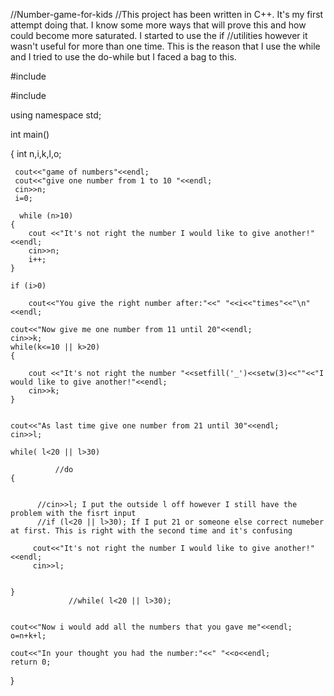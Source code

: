 //Number-game-for-kids
//This project has been written in C++. It's my first attempt doing that. I know some more ways that will prove this and how could become more saturated. I started to use the if //utilities however it wasn't useful for more than one time. This is the reason that I use the while and I tried to use the do-while but I faced a bag to this.


#include <iostream>
  
#include <iomanip>
  
using namespace std;

int main()

{
    int n,i,k,l,o; 

     cout<<"game of numbers"<<endl;
     cout<<"give one number from 1 to 10 "<<endl;
     cin>>n;
     i=0;

      while (n>10)
    {
        cout <<"It's not right the number I would like to give another!"<<endl;
        cin>>n;
        i++;
    }

    if (i>0)

        cout<<"You give the right number after:"<<" "<<i<<"times"<<"\n"<<endl;

    cout<<"Now give me one number from 11 until 20"<<endl;
    cin>>k;
    while(k<=10 || k>20)
    {

        cout <<"It's not right the number "<<setfill('_')<<setw(3)<<""<<"I would like to give another!"<<endl;
        cin>>k;
    }


    cout<<"As last time give one number from 21 until 30"<<endl;
    cin>>l;

    while( l<20 || l>30)
    
              //do
    {


          //cin>>l; I put the outside l off however I still have the problem with the fisrt input
          //if (l<20 || l>30); If I put 21 or someone else correct numeber at first. This is right with the second time and it's confusing
          
         cout<<"It's not right the number I would like to give another!"<<endl;
         cin>>l;


    }
                 //while( l<20 || l>30);


    cout<<"Now i would add all the numbers that you gave me"<<endl;
    o=n+k+l;

    cout<<"In your thought you had the number:"<<" "<<o<<endl;
    return 0;
}
